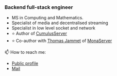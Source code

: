 ### Backend full-stack engineer
- MS in Computing and Mathematics.
- Specialist of media and decentralised streaming
- Specialist in low level socket and network
- ⭐ Author of [CumulusServer](https://github.com/OpenRTMFP/Cumulus)
- ⭐ Co-author with [Thomas Jammet](https://github.com/thomasjammet/thomasjammet) of [MonaServer](https://github.com/MonaSolutions/MonaServer2)

📫 How to reach me:
- [Public profile](https://www.linkedin.com/in/mathieupoux/)
- [Mail](mailto:mathieu.poux@gmail.com)
<!--
**MathieuPOUX/MathieuPOUX** is a ✨ _special_ ✨ repository because its `README.md` (this file) appears on your GitHub profile.

Here are some ideas to get you started:

- 🔭 I’m currently working on ...
- 🌱 I’m currently learning ...
- 👯 I’m looking to collaborate on ...
- 🤔 I’m looking for help with ...
- 💬 Ask me about ...
- 📫 How to reach me: ...
- 😄 Pronouns: ...
- ⚡ Fun fact: ...
-->

